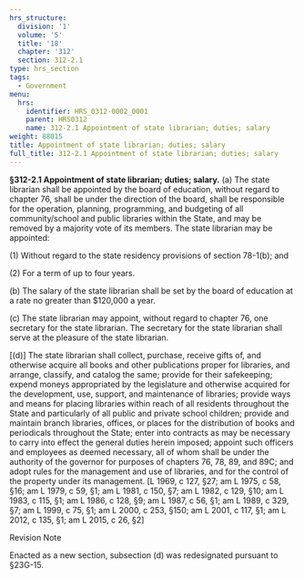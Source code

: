```yaml
---
hrs_structure:
  division: '1'
  volume: '5'
  title: '18'
  chapter: '312'
  section: 312-2.1
type: hrs_section
tags:
  - Government
menu:
  hrs:
    identifier: HRS_0312-0002_0001
    parent: HRS0312
    name: 312-2.1 Appointment of state librarian; duties; salary
weight: 88015
title: Appointment of state librarian; duties; salary
full_title: 312-2.1 Appointment of state librarian; duties; salary
---
```

**§312-2.1 Appointment of state librarian; duties; salary.** (a) The state librarian shall be appointed by the board of education, without regard to chapter 76, shall be under the direction of the board, shall be responsible for the operation, planning, programming, and budgeting of all community/school and public libraries within the State, and may be removed by a majority vote of its members. The state librarian may be appointed:

(1) Without regard to the state residency provisions of section 78-1(b); and

(2) For a term of up to four years.

(b) The salary of the state librarian shall be set by the board of education at a rate no greater than $120,000 a year.

(c) The state librarian may appoint, without regard to chapter 76, one secretary for the state librarian. The secretary for the state librarian shall serve at the pleasure of the state librarian.

[(d)] The state librarian shall collect, purchase, receive gifts of, and otherwise acquire all books and other publications proper for libraries, and arrange, classify, and catalog the same; provide for their safekeeping; expend moneys appropriated by the legislature and otherwise acquired for the development, use, support, and maintenance of libraries; provide ways and means for placing libraries within reach of all residents throughout the State and particularly of all public and private school children; provide and maintain branch libraries, offices, or places for the distribution of books and periodicals throughout the State; enter into contracts as may be necessary to carry into effect the general duties herein imposed; appoint such officers and employees as deemed necessary, all of whom shall be under the authority of the governor for purposes of chapters 76, 78, 89, and 89C; and adopt rules for the management and use of libraries, and for the control of the property under its management. [L 1969, c 127, §27; am L 1975, c 58, §16; am L 1979, c 59, §1; am L 1981, c 150, §7; am L 1982, c 129, §10; am L 1983, c 115, §1; am L 1986, c 128, §9; am L 1987, c 56, §1; am L 1989, c 329, §7; am L 1999, c 75, §1; am L 2000, c 253, §150; am L 2001, c 117, §1; am L 2012, c 135, §1; am L 2015, c 26, §2]

Revision Note

Enacted as a new section, subsection (d) was redesignated pursuant to §23G-15.
